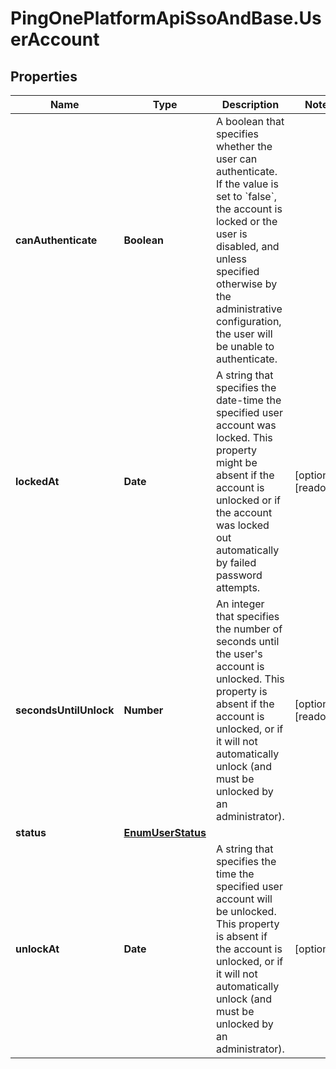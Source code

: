 # PingOnePlatformApiSsoAndBase.UserAccount

## Properties

Name | Type | Description | Notes
------------ | ------------- | ------------- | -------------
**canAuthenticate** | **Boolean** | A boolean that specifies whether the user can authenticate. If the value is set to &#x60;false&#x60;, the account is locked or the user is disabled, and unless specified otherwise by the administrative configuration, the user will be unable to authenticate. | 
**lockedAt** | **Date** | A string that specifies the date-time the specified user account was locked. This property might be absent if the account is unlocked or if the account was locked out automatically by failed password attempts. | [optional] [readonly] 
**secondsUntilUnlock** | **Number** | An integer that specifies the number of seconds until the user&#39;s account is unlocked. This property is absent if the account is unlocked, or if it will not automatically unlock (and must be unlocked by an administrator). | [optional] [readonly] 
**status** | [**EnumUserStatus**](EnumUserStatus.md) |  | 
**unlockAt** | **Date** | A string that specifies the time the specified user account will be unlocked. This property is absent if the account is unlocked, or if it will not automatically unlock (and must be unlocked by an administrator). | [optional] 



